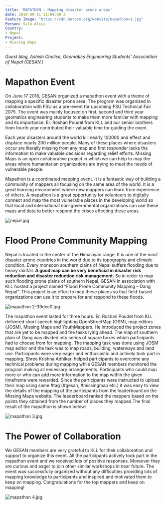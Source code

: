 ```yaml
---
title: 'MAPATHON : Mapping disaster prone areas'
date: 2018-09-11 11:04:00 Z
Feature Image: "https://cdn.hotosm.org/website/mapathon+1.jpg"
Person: Sıla Alıcı
Country:
- Nepal
Project:
- Missing Maps
---
```


*Guest blog, Ashish Chalise, Geomatics Engineering Students' Association of Nepal (GESAN.)*

# Mapathon Event
On June 17 2018, GESAN organized a mapathon event with a theme of mapping a specific disaster prone area. The program was organized in collaboration with FSU as a pre-event for upcoming FSU Technical Fair 2075. The event was mainly focused on first, second and third year geomatics engineering students to make them more familiar with mapping and its importance. Er. Roshan Poudel from KLL and our senior brothers from fourth year contributed their valuable time for guiding the event.

Each year disasters around the world kill nearly 100000 and effect and displace nearly 200 million people. Many of these places where disasters occur are literally missing from any map and first responder lacks the information to make valuable decisions regarding relief efforts. Missing Maps is an open collaborative project in which we can help to map the areas where humanitarian organizations are trying to meet the needs of vulnerable people.

Mapathon is a coordinated mapping event. It is a fantastic way of building a community of mappers all focusing on the same area of the world. It is a great learning environment where new mappers can learn from experience of others. A mapathon is a great opportunity for volunteers to digitally connect and map the most vulnerable places in the developing world so that local and international non-governmental organizations can use these maps and data to better respond the crises affecting these areas.

![nepal.jpg](https://cdn.hotosm.org/website/nepal.jpg)

# Flood Prone Community Mapping
Nepal is located in the center of the Himalayan range. It is one of the most disaster-prone countries in the world due to its topography and climatic condition. Every monsoon southern plains of Nepal suffers flooding due to heavy rainfall. **A good map can be very beneficial in disaster risk reduction and disaster reduction risk management.** So in order to map such flooding prone plains of southern Nepal, GESAN in association with KLL hosted a project named “Flood Prone Community Mapping – Dang Nepal”. This project is an effort to map these places so that field-based organizations can use it to prepare for and respond to these floods.



![mapathon 2-39dec0.jpg](https://cdn.hotosm.org/website/mapathon+2-39dec0.jpg)



The mapathon event lasted for three hours. Er. Roshan Poudel from KLL delivered short speech highlighting OpenStreetMap (OSM), map editors (JOSM), Missing Maps and YouthMappers. He introduced the project zones that are yet to be mapped and the tasks lying ahead. The map of southern plain of Dang was divided into series of square boxes which participants had to choose from for mapping. The mapping task was done using JOSM map editor and the task was to map roads, building, waterways and land use. Participants were very eager and enthusiastic and actively took part in mapping. Shree Krishna Adhikari helped participants to overcome any technical problems during mapping while GESAN members monitored the program making all necessary arrangements. Participants who could map more or who can add more information to the map within the given timeframe were rewarded. Since the participants were instructed to upload their map using same #tag (#gesan, #missingmap etc.)  it was easy to view the details of the mapping of the participants from the leaderboard on the Missing Mapa website. The leaderboard ranked the mappers based on the points they obtained from the number of places they mapped.The final result of the mapathon is shown below:

![mapathon 3.jpg](https://cdn.hotosm.org/website/mapathon+3.jpg)

# The Power of Collaboration
We GESAN members are very grateful to KLL for their collaboration and support to organize this event. All the participants actively took part in the mapathon event and we received lots of positive responses. Moreover they are curious and eager to join other similar workshops in near future. The event was successfully organized without any difficulties providing lots of mapping knowledge to participants and inspired and motivated them to keep on mapping. Congratulations for the top mappers and keep on mapping! 

![mapathon 4.jpg](https://cdn.hotosm.org/website/mapathon+4.jpg)



